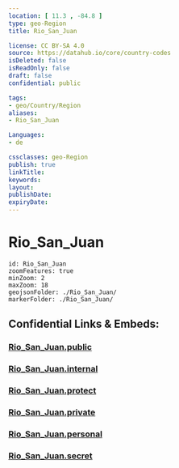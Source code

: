 ```yaml
---
location: [ 11.3 , -84.8 ] 
type: geo-Region
title: Rio_San_Juan

license: CC BY-SA 4.0
source: https://datahub.io/core/country-codes
isDeleted: false
isReadOnly: false
draft: false
confidential: public

tags:
- geo/Country/Region
aliases:
- Rio_San_Juan

Languages:
- de

cssclasses: geo-Region
publish: true
linkTitle: 
keywords: 
layout: 
publishDate: 
expiryDate: 
---
```


# Rio_San_Juan

```leaflet
id: Rio_San_Juan
zoomFeatures: true 
minZoom: 2 
maxZoom: 18
geojsonFolder: ./Rio_San_Juan/
markerFolder: ./Rio_San_Juan/
```


## Confidential Links & Embeds: 

### [Rio_San_Juan.public](/_public/\Earth\Continent\America~Central\Nicaragua\departments~NicaraguaRio_San_Juan.public.md) 

### [Rio_San_Juan.internal](/_internal/\Earth\Continent\America~Central\Nicaragua\departments~NicaraguaRio_San_Juan.internal.md) 

### [Rio_San_Juan.protect](/_protect/\Earth\Continent\America~Central\Nicaragua\departments~NicaraguaRio_San_Juan.protect.md) 

### [Rio_San_Juan.private](/_private/\Earth\Continent\America~Central\Nicaragua\departments~NicaraguaRio_San_Juan.private.md) 

### [Rio_San_Juan.personal](/_personal/\Earth\Continent\America~Central\Nicaragua\departments~NicaraguaRio_San_Juan.personal.md) 

### [Rio_San_Juan.secret](/_secret/\Earth\Continent\America~Central\Nicaragua\departments~NicaraguaRio_San_Juan.secret.md)

